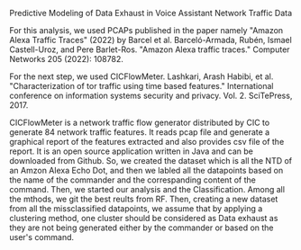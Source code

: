 Predictive Modeling of Data Exhaust in Voice Assistant Network Traffic Data

For this analysis, we used PCAPs published in the paper namely "Amazon Alexa Traffic Traces" (2022) by Barcel et al.
Barceló-Armada, Rubén, Ismael Castell-Uroz, and Pere Barlet-Ros. "Amazon Alexa traffic traces." Computer Networks 205 (2022): 108782.

For the next step, we used CICFlowMeter. 
Lashkari, Arash Habibi, et al. "Characterization of tor traffic using time based features." International conference on information systems security and privacy. Vol. 2. SciTePress, 2017.

CICFlowMeter is a network traffic flow generator distributed by CIC to generate 84 network traffic features. It reads pcap file and generate a graphical report of the features extracted and also provides csv file of the report. It is an open source application written in Java and can be downloaded from Github.
So, we created the dataset which is all the NTD of an Amzon Alexa Echo Dot, and then we labled all the datapoints based on the name of the commander and the correspanding content of the command. 
Then, we started our analysis and the Classification. Among all the mthods, we git the best reults from RF. Then, creating a new dataset from all the missclassified datapoints, we assume that by applying a clustering method, one cluster should be considered as Data exhaust as they are not being generated either by the commander or based on the user's command.
